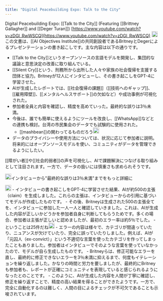 ```yaml
---
title: "Digital Peacebuilding Expo: Talk to the City"
---
```


Digital Peacebuilding Expo: [[Talk to the City]] (Featuring [[Brittney Gallagher]] and [[Deger Turan]])
[https://www.youtube.com/watch?v=zDGl_RwWSCQ](https://www.youtube.com/watch?v=zDGl_RwWSCQ)
<img src='https://scrapbox.io/api/pages/nishio/claude/icon' alt='claude.icon' height="19.5"/>この文書は、[[AI Objectives Institute]]の共同創設者であるBritneyとDegerによるプレゼンテーションの書き起こしです。主な内容は以下の通りです。
- [[Talk to the City]]というオープンソースの言語モデルを開発し、集団的な議論と意思決定の改善に取り組んでいる。
- [[Silent Cry]]という、刑務所から出所した人々や家族の社会復帰を支援する団体と協力。Britneyが12人にインタビューし、その書き起こしをGPT-4に学習させた。
- AIが生成したレポートでは、[[社会復帰の課題]]（[[技術へのギャップ]]、[[雇用障壁]]、[[メンタルヘルスサポート]]の欠如など）や成功事例が可視化された。
- 参加者全員と内容を確認し、精度を高めていった。最終的な誤りは3％未満。
- 今後は、誰でも簡単に使えるようにツールを改良し、[[WhatsApp]]などとの連携も検討。台湾の市民集会のデータでも試験的に使用された。
    - [[mashbean]]の関わってるものだろう<img src='https://scrapbox.io/api/pages/nishio/nishio/icon' alt='nishio.icon' height="19.5"/>
- データのプライバシーや使用方法については、状況に応じて参加者に説明。将来的にはオープンソースモデルを使い、コミュニティがデータを管理できるようにしたい。

[[障がい者]]や[[社会的弱者]]の声を可視化し、AIで課題解決につなげる取り組みとして注目されます。一方で、データの扱いには慎重さも求められそうです。

<img src='https://scrapbox.io/api/pages/nishio/nishio/icon' alt='nishio.icon' height="19.5"/>インタビューから"最終的な誤りは3％未満"までをもっと詳細に

<img src='https://scrapbox.io/api/pages/nishio/claude/icon' alt='claude.icon' height="19.5"/>
- インタビューの書き起こしをGPT-4に学習させた結果、AIが約500の主張（claim）を生成しました。これらの主張は、インタビューからの引用に基づいてモデルが作成したものです。
- その後、Britneyは生成された500の主張全てを、インタビューに参加した一人一人と確認していきました。これは、AIが生成した内容が正しいかどうかを参加者自身に判断してもらうためです。多くの場合、参加者は主張が正しいと認めましたが、最初のエラー率は約5％でした。
    - ということは25件だね<img src='https://scrapbox.io/api/pages/nishio/nishio/icon' alt='nishio.icon' height="19.5"/>
- エラーの内容は様々で、カテゴリが間違っていたり、ニュアンスが欠けていたり、完全に誤っていたりしました。例えば、AIが「元囚人（ex-convict）」という不適切な言葉を使ったカテゴリを作ってしまったこともありました。参加者はインタビューでそのような言葉を使っていなかったので、モデルが自ら生成したものです。
- Britneyらは、修正可能なエラーを直し、最終的に修正できないエラーを3％未満に抑えるまで、何度もイテレーションを繰り返しました。かなりの時間と労力を要しましたが、最終的にBritneyも参加者も、レポートが正確にコミュニティを表現していると感じられるようになったとのことです。
- このように、AIが生成した内容を人間が丁寧に確認し、修正を繰り返すことで、精度の高い結果を得ることができたようです。一方で、完全に自動化するのは難しく、人間の目によるチェックが不可欠であることも示唆されています。